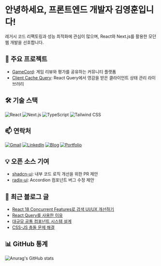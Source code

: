 # 안녕하세요, 프론트엔드 개발자 김영훈입니다!

레거시 코드 리팩토링과 성능 최적화에 관심이 많으며, React와 Next.js를 활용한 모던 웹 개발을 선호합니다.

## 🚀 주요 프로젝트

- [GameCord](https://github.com/joseph0926/GameCord): 게임 리뷰와 평가를 공유하는 커뮤니티 플랫폼
- [Client Cache Query](https://github.com/joseph0926/client-cache-query): React Query에서 영감을 받은 클라이언트 상태 관리 라이브러리

## 🛠 기술 스택

![React](https://img.shields.io/badge/React-61DAFB?style=flat&logo=react&logoColor=white)
![Next.js](https://img.shields.io/badge/Next.js-000000?style=flat&logo=nextdotjs&logoColor=white)
![TypeScript](https://img.shields.io/badge/TypeScript-3178C6?style=flat&logo=typescript&logoColor=white)
![Tailwind CSS](https://img.shields.io/badge/Tailwind%20CSS-38B2AC?style=flat&logo=tailwindcss&logoColor=white)

## 📫 연락처

[![Gmail](https://img.shields.io/badge/Gmail-D14836?style=flat&logo=gmail&logoColor=white)](mailto:rkekqmf0926@gmail.com)
[![LinkedIn](https://img.shields.io/badge/LinkedIn-0A66C2?style=flat&logo=linkedin&logoColor=white)](https://www.linkedin.com/in/joseph0926)
[![Blog](https://img.shields.io/badge/Blog-FF5722?style=flat&logo=blogger&logoColor=white)](https://joseph0926.tistory.com)
[![Portfolio](https://img.shields.io/badge/Portfolio-000000?style=flat&logo=vercel&logoColor=white)](https://joseph0926-portfolio.vercel.app)

## 💡 오픈 소스 기여

- [shadcn-ui](https://github.com/shadcn-ui/ui/pull/4745): 내부 코드 로직 개선을 위한 PR 제안
- [radix-ui](https://github.com/radix-ui/primitives/issues/2832#issuecomment-2327829491): Accordion 컴포넌트 버그 수정 제안

## 📝 최근 블로그 글

- [React 18 Concurrent Features로 검색 UI/UX 개선하기](https://joseph0926-portfolio.vercel.app/blogs/7)
- [React Query를 사용한 이유](https://joseph0926.tistory.com/114)
- [대규모 공통 컴포넌트 시스템 설계](https://joseph0926.tistory.com/117)
- [CSS-JS 충돌 문제 해결](https://joseph0926.tistory.com/116)

## 📊 GitHub 통계

![Anurag's GitHub stats](https://github-readme-stats.vercel.app/api?username=joseph0926&show_icons=true&theme=radical)

